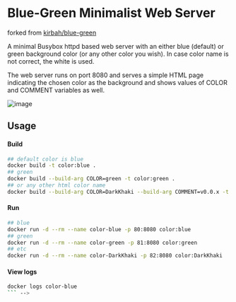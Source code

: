 # Blue-Green Minimalist Web Server

forked from [kirbah/blue-green](https://github.com/kirbah/blue-green)

A minimal Busybox httpd based web server with an either blue (default) or green background color (or any other color you wish). In case color name is not correct, the white is used.

The web server runs on port 8080 and serves a simple HTML page indicating the chosen color as the background and shows values of COLOR and COMMENT variables as well.

![image](https://github.com/kirbah/color/assets/3257689/3fb80c2c-1e00-434b-8f0e-902321a4f8c8)


## Usage

#### Build

```bash
## default color is blue
docker build -t color:blue .
## green
docker build --build-arg COLOR=green -t color:green .
## or any other html color name
docker build --build-arg COLOR=DarkKhaki --build-arg COMMENT=v0.0.x -t color:DarkKhaki .

```

#### Run

```bash
## blue
docker run -d --rm --name color-blue -p 80:8080 color:blue
## green
docker run -d --rm --name color-green -p 81:8080 color:green
## etc
docker run -d --rm --name color-DarkKhaki -p 82:8080 color:DarkKhaki
```

#### View logs

```bash
docker logs color-blue
``` -->
